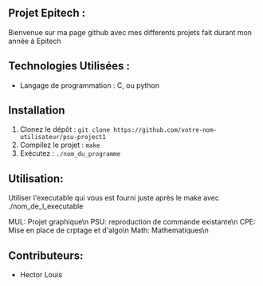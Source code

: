## Projet Epitech :

Bienvenue sur ma page github avec mes differents projets fait durant mon année à Epitech

## Technologies Utilisées :
- Langage de programmation : C, ou python

## Installation
1. Clonez le dépôt : `git clone https://github.com/votre-nom-utilisateur/psu-project1`
2. Compilez le projet : `make`
3. Exécutez : `./nom_du_programme`

## Utilisation:
Utiliser l'executable qui vous est fourni juste après le make avec ./nom_de_l_executable

MUL: Projet graphique\n
PSU: reproduction de commande existante\n
CPE: Mise en place de crptage et d'algo\n
Math: Mathematiques\n

## Contributeurs:
- Hector Louis
